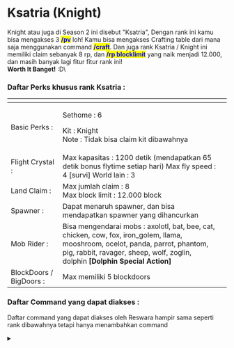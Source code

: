 # Ksatria (Knight)

Knight atau juga di Season 2 ini disebut "Ksatria", Dengan rank ini kamu bisa mengakses 3 <mark style="color:blue;">**/pv**</mark> loh! Kamu bisa mengakses Crafting table dari mana saja menggunakan command <mark style="color:blue;">**/craft**</mark>. Dan juga rank Ksatria / Knight ini memiliki claim sebanyak 8 rp, dan <mark style="color:blue;">**/rp blocklimit**</mark> yang naik menjadi 12.000, dan masih banyak lagi fitur fitur rank ini! \
**Worth It Banget!** :D\


### Daftar Perks khusus rank Ksatria :

<table data-view="cards"><thead><tr><th></th><th></th><th></th></tr></thead><tbody><tr><td>Basic Perks :</td><td><p>Sethome : 6</p><p>Kit : Knight<br>Note : Tidak bisa claim kit dibawahnya</p></td><td></td></tr><tr><td>Flight Crystal :</td><td>Max kapasitas : 1200 detik (mendapatkan 65 detik bonus flytime setiap hari) Max fly speed : 4 [survi] World lain : 3</td><td></td></tr><tr><td>Land Claim :</td><td>Max jumlah claim : 8<br>Max block limit : 12.000 block</td><td></td></tr><tr><td>Spawner :</td><td>Dapat menaruh spawner, dan bisa mendapatkan spawner yang dihancurkan</td><td></td></tr><tr><td>Mob Rider :</td><td>Bisa mengendarai mobs : axolotl, bat, bee, cat, chicken, cow, fox, iron_golem, llama, mooshroom, ocelot, panda, parrot, phantom, pig, rabbit, ravager, sheep, wolf, zoglin, dolphin <strong>[Dolphin Special Action]</strong></td><td></td></tr><tr><td>BlockDoors / BigDoors :</td><td>Max memiliki 5 blockdoors</td><td></td></tr></tbody></table>

### Daftar Command yang dapat diakses : &#x20;

Daftar command yang dapat diakses oleh Reswara hampir sama seperti rank dibawahnya tetapi hanya menambahkan command

<details>

<summary></summary>



</details>
